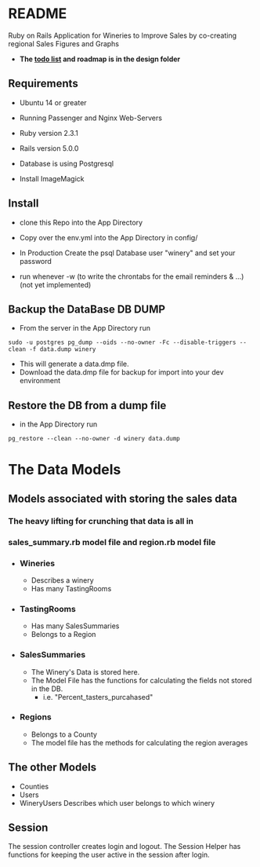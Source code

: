 # README

Ruby on Rails Application for Wineries to Improve Sales by co-creating regional Sales Figures and Graphs

* **The [todo list](design/TODO.md) and roadmap is in the design folder**

## Requirements
* Ubuntu 14 or greater

* Running Passenger and Nginx Web-Servers

* Ruby version 2.3.1

* Rails version 5.0.0

* Database is using Postgresql

* Install ImageMagick

## Install

* clone this Repo into the App Directory

* Copy over the env.yml into the App Directory in config/

* In Production Create the psql Database user "winery" and set your password

* run whenever -w (to write the chrontabs for the email reminders & ...) (not yet implemented)


## Backup the DataBase DB DUMP
* From the server in the App Directory run

`sudo -u postgres pg_dump --oids --no-owner -Fc --disable-triggers --clean -f data.dump winery`

* This will generate a data.dmp file.
* Download the data.dmp file for backup for import into your dev environment

## Restore the DB from a dump file
* in the App Directory run

`pg_restore --clean --no-owner -d winery data.dump`


# The Data Models
## Models associated with storing the sales data
### The heavy lifting for crunching that data is all in
### sales_summary.rb model file and region.rb model file

* ### Wineries
  * Describes a winery
  * Has many TastingRooms
* ### TastingRooms
  * Has many SalesSummaries
  * Belongs to a Region
* ### SalesSummaries
  * The Winery's Data is stored here.
  * The Model File has the functions for calculating the fields not stored in the DB.
    * i.e. "Percent_tasters_purcahased"
* ### Regions
  * Belongs to a County
  * The model file has the methods for calculating the region averages

## The other Models
* Counties
* Users
* WineryUsers
    Describes which user belongs to which winery


## Session
The session controller creates login and logout.
The Session Helper has functions for keeping the user active in the session after login.
